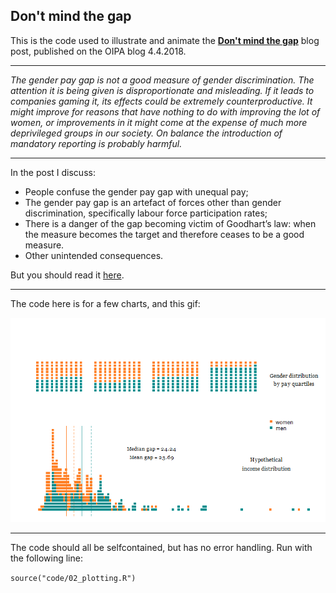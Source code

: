 ## Don't mind the gap

This is the code used to illustrate and animate the [**Don't mind the gap**]() blog post, published on the OIPA blog 4.4.2018. 

------

*The gender pay gap is not a good measure of gender discrimination. The attention it is being given is disproportionate and misleading. If it leads to companies gaming it, its effects could be extremely counterproductive. It might improve for reasons that have nothing to do with improving the lot of women, or improvements in it might come at the expense of much more deprivileged groups in our society. On balance the introduction of mandatory reporting is probably harmful.*

------

In the post I discuss:

*	People confuse the gender pay gap with unequal pay;
*	The gender pay gap is an artefact of forces other than gender discrimination, specifically labour force participation rates;
*	There is a danger of the gap becoming victim of Goodhart’s law: when the measure becomes the target and therefore ceases to be a good measure. 
*	Other unintended consequences.

But you should read it [here]().

------

The code here is for a few charts, and this gif:

![Figure 1: Hypothetical example of closing the gender gap by firing all the low-income women and replacing them with men. ](results/animation.gif)

------

The code should all be selfcontained, but has no error handling. Run with the following line:

`source("code/02_plotting.R")`